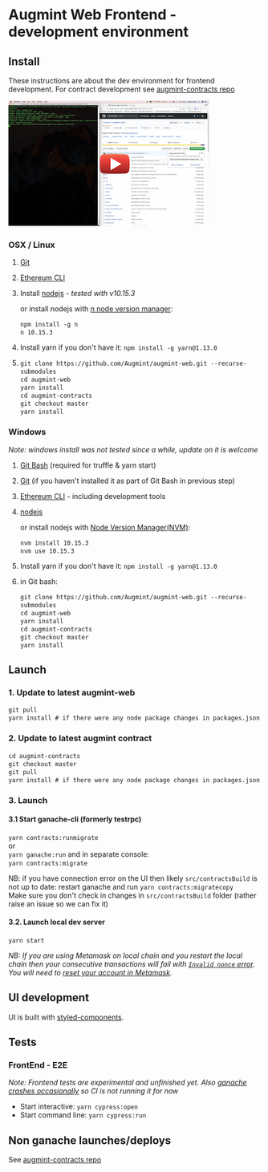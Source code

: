 # Augmint Web Frontend - development environment

## Install

These instructions are about the dev environment for frontend development. For contract development see [augmint-contracts repo](https://github.com/Augmint/augmint-contracts)

[![Osx setup video](./devenvvideo_thumbnail.png)](https://www.youtube.com/watch?v=agu5LxOcy1c)

### OSX / Linux

1.  [Git](https://git-scm.com/download)
1.  [Ethereum CLI](https://www.ethereum.org/cli)
1.  Install [nodejs](https://nodejs.org/en/download/) - _tested with v10.15.3_

    or install nodejs with [n node version manager](https://github.com/tj/n):

    ```
    npm install -g n
    n 10.15.3
    ```

1.  Install yarn if you don't have it: `npm install -g yarn@1.13.0`
1.  ```
    git clone https://github.com/Augmint/augmint-web.git --recurse-submodules
    cd augmint-web
    yarn install
    cd augmint-contracts
    git checkout master
    yarn install
    ```

### Windows

_Note: windows install was not tested since a while, update on it is welcome_

1.  [Git Bash](https://git-for-windows.github.io/) (required for truffle & yarn start)
1.  [Git](https://git-scm.com/download) (if you haven't installed it as part of Git Bash in previous step)
1.  [Ethereum CLI](https://www.ethereum.org/cli) - including development tools
1.  [nodejs](https://nodejs.org/en/download/)

    or install nodejs with [Node Version Manager(NVM)](https://github.com/coreybutler/nvm-windows/releases):

    ```
    nvm install 10.15.3
    nvm use 10.15.3
    ```

1.  Install yarn if you don't have it: `npm install -g yarn@1.13.0`
1.  in Git bash:
    ```
    git clone https://github.com/Augmint/augmint-web.git --recurse-submodules
    cd augmint-web
    yarn install
    cd augmint-contracts
    git checkout master
    yarn install
    ```

## Launch

### 1. Update to latest augmint-web

```
git pull
yarn install # if there were any node package changes in packages.json
```

### 2. Update to latest augmint contract

```
cd augmint-contracts
git checkout master
git pull
yarn install # if there were any node package changes in packages.json
```

### 3. Launch

#### 3.1 Start ganache-cli (formerly testrpc)

`yarn contracts:runmigrate`  
or  
`yarn ganache:run` and in separate console:  
`yarn contracts:migrate`

NB: if you have connection error on the UI then likely `src/contractsBuild` is not up to date: restart ganache and run `yarn contracts:migratecopy`  
Make sure you don't check in changes in `src/contractsBuild` folder (rather raise an issue so we can fix it)

#### 3.2. Launch local dev server

`yarn start`

_NB: If you are using Metamask on local chain and you restart the local chain then your consecutive transactions will fail with [`Invalid nonce` error](https://github.com/MetaMask/metamask-extension/issues/1999). You will need to [reset your account in Metamask](http://metamask.helpscoutdocs.com/article/36-resetting-an-account)._

## UI development

UI is built with [styled-components](https://www.styled-components.com/).

## Tests

### FrontEnd - E2E

_Note: Frontend tests are experimental and unfinished yet. Also [ganache crashes occasionally](https://github.com/trufflesuite/ganache-cli/issues/453#issuecomment-359954713) so CI is not running it for now_

- Start interactive: `yarn cypress:open`
- Start command line: `yarn cypress:run`

## Non ganache launches/deploys

See [augmint-contracts repo](https://github.com/Augmint/augmint-contracts)
